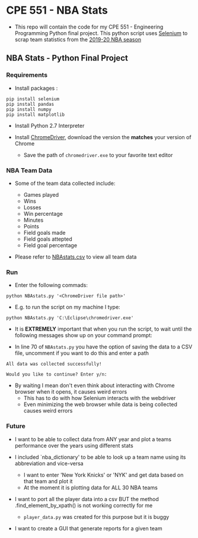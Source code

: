 # CPE 551 - NBA Stats

- This repo will contain the code for my CPE 551 - Engineering Programming Python final project. This python 
script uses [Selenium](https://selenium-python.readthedocs.io/) to scrap team statistics from the [2019-20 NBA season](https://stats.nba.com/teams/traditional/)

## NBA Stats - Python Final Project

### Requirements

- Install packages :  

```
pip install selenium 
pip install pandas
pip install numpy
pip install matplotlib
```

- Install Python 2.7 Interpreter

- Install [ChromeDriver](https://sites.google.com/a/chromium.org/chromedriver/downloads), download the version the __matches__ your version of Chrome
	- Save the path of `chromedriver.exe` to your favorite text editor

### NBA Team Data

- Some of the team data collected include:
	- Games played
	- Wins
	- Losses
	- Win percentage
	- Minutes
	- Points
	- Field goals made
	- Field goals attepted
	- Field goal percentage

- Please refer to [NBAstats.csv](https://github.com/michaeldelcid/projects/blob/master/NBA/NBAstats.csv) to view all team data

### Run

- Enter the following commads:

`python NBAstats.py '<ChromeDriver file path>' `

- E.g. to run the script on my machine I type:

`python NBAstats.py 'C:\Eclipse\chromedriver.exe' `

- It is __EXTREMELY__ important that when you run the script, to wait until the following messages show up on your command prompt:

- In line 70 of `NBAstats.py` you have the option of saving the data to a CSV file, uncomment if you want to do this and enter a path

```
All data was collected successfully!

Would you like to continue? Enter y/n:
 ```

- By waiting I mean don't even think about interacting with Chrome browser when it opens, it causes weird errors
	- This has to do with how Selenium interacts with the webdriver
	- Even minimizing the web browser while data is being collected causes weird errors

### Future 

- I want to be able to collect data from ANY year and plot a teams performance over the years using different stats

- I included `nba_dictionary' to be able to look up a team name using its abbreviation and vice-versa
	- I want to enter 'New York Knicks' or 'NYK' and get data based on that team and plot it
	- At the moment it is plotting data for ALL 30 NBA teams

- I want to port all the player data into a csv BUT the method .find_element_by_xpath() is not working correctly for me
	- `player_data.py` was created for this purpose but it is buggy 

- I want to create a GUI that generate reports for a given team